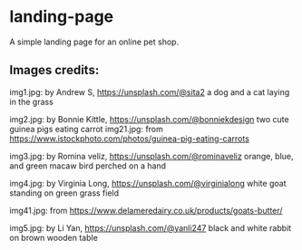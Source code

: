 # landing-page
A simple landing page for an online pet shop.

## Images credits:
img1.jpg: by Andrew S, https://unsplash.com/@sita2
a dog and a cat laying in the grass

img2.jpg: by Bonnie Kittle, https://unsplash.com/@bonniekdesign
two cute guinea pigs eating carrot
img21.jpg: from https://www.istockphoto.com/photos/guinea-pig-eating-carrots

img3.jpg: by Romina veliz, https://unsplash.com/@rominaveliz
orange, blue, and green macaw bird perched on a hand

img4.jpg: by Virginia Long, https://unsplash.com/@virginialong
white goat standing on green grass field

img41.jpg: from https://www.delameredairy.co.uk/products/goats-butter/

img5.jpg: by Li Yan, https://unsplash.com/@yanli247
black and white rabbit on brown wooden table
